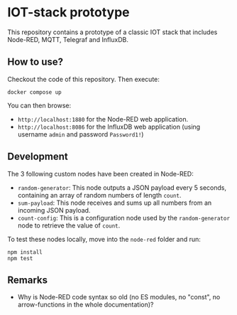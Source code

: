 # IOT-stack prototype

This repository contains a prototype of a classic IOT stack that includes Node-RED, MQTT, Telegraf and InfluxDB.

## How to use?

Checkout the code of this repository. Then execute:
```
docker compose up
```

You can then browse:
- `http://localhost:1880` for the Node-RED web application.
- `http://localhost:8086` for the InfluxDB web application (using username `admin` and password `Password1!`)

## Development

The 3 following custom nodes have been created in Node-RED:
- `random-generator`: This node outputs a JSON payload every 5 seconds, containing an array of random numbers of length `count`.
- `sum-payload`: This node receives and sums up all numbers from an incoming JSON payload.
- `count-config`: This is a configuration node used by the `random-generator` node to retrieve the value of `count`.

To test these nodes locally, move into the `node-red` folder and run:
```
npm install
npm test
```

## Remarks

- Why is Node-RED code syntax so old (no ES modules, no "const", no arrow-functions in the whole documentation)?
